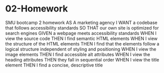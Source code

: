 # 02-Homework

SMU bootcamp 2 homework AS A marketing agency I WANT a codebase that follows accessibility standards SO THAT our own site is optimized for search engines GIVEN a webpage meets accessibility standards WHEN I view the source code THEN I find semantic HTML elements WHEN I view the structure of the HTML elements THEN I find that the elements follow a logical structure independent of styling and positioning WHEN I view the image elements THEN I find accessible alt attributes WHEN I view the heading attributes THEN they fall in sequential order WHEN I view the title element THEN I find a concise, descriptive title
